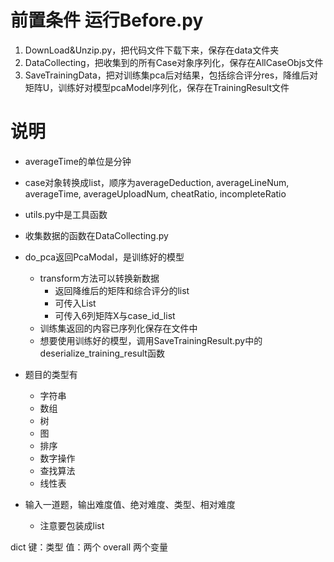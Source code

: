 # 前置条件 运行Before.py
1. DownLoad&Unzip.py，把代码文件下载下来，保存在data文件夹
2. DataCollecting，把收集到的所有Case对象序列化，保存在AllCaseObjs文件
3. SaveTrainingData，把对训练集pca后对结果，包括综合评分res，降维后对矩阵U，训练好对模型pcaModel序列化，保存在TrainingResult文件

# 说明
- averageTime的单位是分钟
- case对象转换成list，顺序为averageDeduction, averageLineNum, averageTime, averageUploadNum, cheatRatio, incompleteRatio
- utils.py中是工具函数
- 收集数据的函数在DataCollecting.py
- do_pca返回PcaModal，是训练好的模型
    - transform方法可以转换新数据
        - 返回降维后的矩阵和综合评分的list
        - 可传入List<Case>
        - 可传入6列矩阵X与case_id_list
    - 训练集返回的内容已序列化保存在文件中
    - 想要使用训练好的模型，调用SaveTrainingResult.py中的deserialize_training_result函数
        
- 题目的类型有
    - 字符串
    - 数组
    - 树
    - 图
    - 排序
    - 数字操作
    - 查找算法
    - 线性表
    
- 输入一道题，输出难度值、绝对难度、类型、相对难度
    - 注意要包装成list    
    
dict 键：类型 值：两个
overall 两个变量

   
